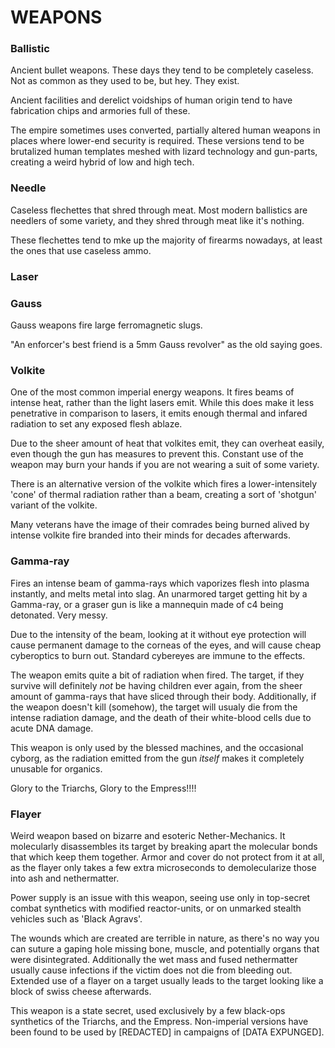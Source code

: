 # WEAPONS

### Ballistic

Ancient bullet weapons. These days they tend to be completely caseless. Not as common as they used to be, but hey. They exist.

Ancient facilities and derelict voidships of human origin tend to have fabrication chips and armories full of these. 

The empire sometimes uses converted, partially altered human weapons in places where lower-end security is required. These versions tend to be brutalized human templates meshed with lizard technology and gun-parts, creating a weird hybrid of low and high tech.

### Needle

Caseless flechettes that shred through meat. Most modern ballistics are needlers of some variety, and they shred through meat like it's nothing.

These flechettes tend to mke up the majority of firearms nowadays, at least the ones that use caseless ammo.

### Laser

### Gauss

Gauss weapons fire large ferromagnetic slugs.

"An enforcer's best friend is a 5mm Gauss revolver" as the old saying goes.

### Volkite

One of the most common imperial energy weapons. It fires beams of intense heat, rather than the light lasers emit. While this does make it less penetrative in comparison to lasers, it emits enough thermal and infared radiation to set any exposed flesh ablaze.

Due to the sheer amount of heat that volkites emit, they can overheat easily, even though the gun has measures to prevent this. Constant use of the weapon may burn your hands if you are not wearing a suit of some variety.

There is an alternative version of the volkite which fires a lower-intensitely 'cone' of thermal radiation rather than a beam, creating a sort of 'shotgun' variant of the volkite.

Many veterans have the image of their comrades being burned alived by intense volkite fire branded into their minds for decades afterwards.

### Gamma-ray

Fires an intense beam of gamma-rays which vaporizes flesh into plasma instantly, and melts metal into slag. An unarmored target getting hit by a Gamma-ray, or a graser gun is like a mannequin made of c4 being detonated. Very messy.

Due to the intensity of the beam, looking at it without eye protection will cause permanent damage to the corneas of the eyes, and will cause cheap cyberoptics to burn out. Standard cybereyes are immune to the effects.

The weapon emits quite a bit of radiation when fired. The target, if they survive will definitely *not* be having children ever again, from the sheer amount of gamma-rays that have sliced through their body. Additionally, if the weapon doesn't kill (somehow), the target will usualy die from the intense radiation damage, and the death of their white-blood cells due to acute DNA damage.

This weapon is only used by the blessed machines, and the occasional cyborg, as the radiation emitted from the gun *itself* makes it completely unusable for organics.

Glory to the Triarchs, Glory to the Empress!!!!

### Flayer

Weird weapon based on bizarre and esoteric Nether-Mechanics. It molecularly disassembles its target by breaking apart the molecular bonds that which keep them together. Armor and cover do not protect from it at all, as the flayer only takes a few extra microseconds to demolecularize those into ash and nethermatter.

Power supply is an issue with this weapon, seeing use only in top-secret combat synthetics with modified reactor-units, or on unmarked stealth vehicles such as 'Black Agravs'.

The wounds which are created are terrible in nature, as there's no way you can suture a gaping hole missing bone, muscle, and potentially organs that were disintegrated. Additionally the wet mass and fused nethermatter usually cause infections if the victim does not die from bleeding out. Extended use of a flayer on a target usually leads to the target looking like a block of swiss cheese afterwards.

This weapon is a state secret, used exclusively by a few black-ops synthetics of the Triarchs, and the Empress. Non-imperial versions have been found to be used by [REDACTED] in campaigns of [DATA EXPUNGED].